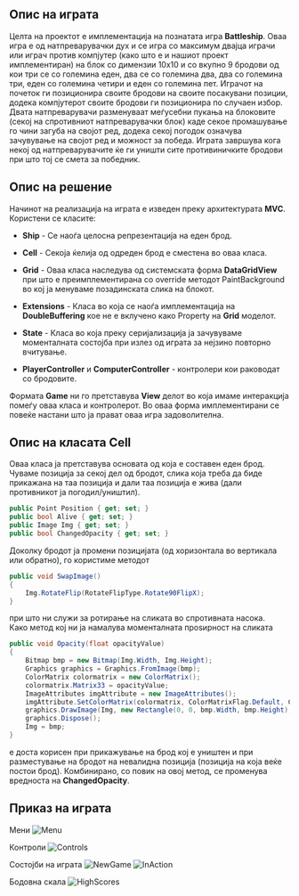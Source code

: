 ## Опис на играта

Целта на проектот е имплементација на познатата игра **Battleship**. Оваа игра е од натпреварувачки дух и се игра со
максимум двајца играчи или играч против компјутер (како што е и нашиот проект имплементиран) на блок со димензии
10x10 и со вкупно 9 бродови од кои три се со големина еден, два се со големина два, два со големина три, еден со големина четири и еден со големина пет.
Играчот на почеток ги позиционира своите бродови на своите посакувани позиции, додека компјутерот
своите бродови ги позиционира по случаен избор. Двата натпреварувачи разменуваат меѓусебни пукања на блоковите
(секој на спротивниот натпреварувачки блок) каде секое промашување го чини загуба на својот ред, додека секој погодок означува
зачувување на својот ред и можност за победа. Играта завршува кога некој од натпреварувачите ќе ги уништи сите противиничките бродови при што тој се смета за победник.

## Опис на решение

Начинот на реализација на играта е изведен преку архитектурата **MVC**. Користени се класите:
  * **Ship** - Се наоѓа целосна репрезентација на еден брод.

  * **Cell** - Секоја ќелија од одреден брод е сместена во оваа класа.

  * **Grid** - Оваа класа наследува од системската форма **DataGridView** при што е преимплементирана со override методот PaintBackground во кој ја менуваме позадинската слика на блокот.

  * **Еxtensions** - Класа во која се наоѓа имплементација на **DoubleBuffering** кое не е вклучено како Property на **Grid** моделот.

  * **State** - Класа во која преку серијализација ја зачувуваме моменталната состојба при излез од играта за нејзино повторно вчитување.

  * **PlayerController** и **ComputerController** - контролери кои раководат со бродовите.

Формата **Game** ни го претставува **View** делот во која имаме интеракција помеѓу оваа класа и контролерот. Во оваа форма имплементирани се повеќе настани што ја прават оваа игра задоволителна.

## Опис на класата Cell

Оваа класа ја претставува основата од која е составен еден брод. Чуваме позиција за секој дел од бродот, слика која треба да биде прикажана на таа позиција и дали таа позиција е жива (дали противникот ја погодил/уништил).
```csharp
public Point Position { get; set; }
public bool Alive { get; set; }
public Image Img { get; set; }
public bool ChangedOpacity { get; set; }
```
Доколку бродот ја промени позицијата (од хоризонтала во вертикала или обратно), го користиме методот
```csharp
public void SwapImage()
{
    Img.RotateFlip(RotateFlipType.Rotate90FlipX);
}
```
при што ни служи за ротирање на сликата во спротивната насока.  
Како метод кој ни ја намалува моменталната проѕирност на сликата
```csharp
public void Opacity(float opacityValue)
{
    Bitmap bmp = new Bitmap(Img.Width, Img.Height);
    Graphics graphics = Graphics.FromImage(bmp);
    ColorMatrix colormatrix = new ColorMatrix();
    colormatrix.Matrix33 = opacityValue;
    ImageAttributes imgAttribute = new ImageAttributes();
    imgAttribute.SetColorMatrix(colormatrix, ColorMatrixFlag.Default, ColorAdjustType.Bitmap);
    graphics.DrawImage(Img, new Rectangle(0, 0, bmp.Width, bmp.Height), 0, 0, Img.Width, Img.Height, GraphicsUnit.Pixel, imgAttribute);
    graphics.Dispose();
    Img = bmp;
}
```
е доста корисен при прикажување на брод кој е уништен и при разместување на бродот на невалидна позиција (позиција на која веќе постои брод). Комбинирано, со повик на овој метод, се променува вредноста на **ChangedOpacity**.

## Приказ на играта

Мени
![Menu](https://github.com/andjiev/BattleShip/tree/master/BattleShip/Images/menu.PNG)

Контроли
![Controls](https://github.com/andjiev/BattleShip/tree/master/BattleShip/Images/howTo.PNG)

Состојби на играта
![NewGame](https://github.com/andjiev/BattleShip/tree/master/BattleShip/Images/newGame.PNG)
![InAction](https://github.com/andjiev/BattleShip/tree/master/BattleShip/Images/InAction.PNG)

Бодовна скала
![HighScores](https://github.com/andjiev/BattleShip/tree/master/BattleShip/Images/Highscores.PNG)
